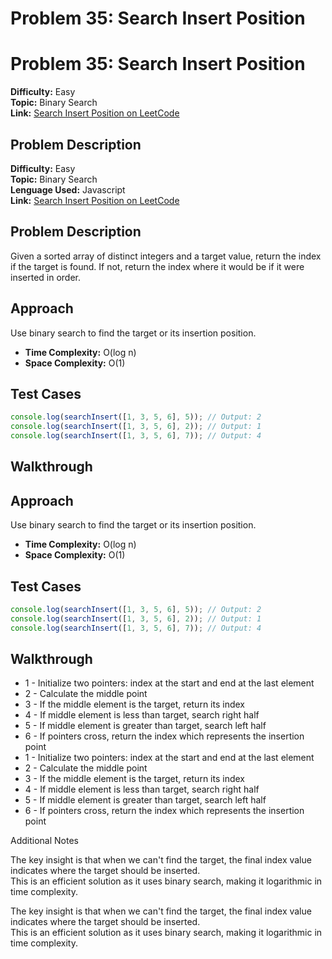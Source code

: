 # Problem 35: Search Insert Position
# Problem 35: Search Insert Position

**Difficulty:** Easy  
**Topic:** Binary Search  
**Link:** [Search Insert Position on LeetCode](https://leetcode.com/problems/search-insert-position/)

## Problem Description
**Difficulty:** Easy  
**Topic:** Binary Search  
**Lenguage Used:** Javascript  
**Link:** [Search Insert Position on LeetCode](https://leetcode.com/problems/search-insert-position/)

## Problem Description
Given a sorted array of distinct integers and a target value, return the index if the target is found. If not, return the index where it would be if it were inserted in order.

## Approach
Use binary search to find the target or its insertion position.

- **Time Complexity:** O(log n)  
- **Space Complexity:** O(1)  

## Test Cases
```javascript
console.log(searchInsert([1, 3, 5, 6], 5)); // Output: 2
console.log(searchInsert([1, 3, 5, 6], 2)); // Output: 1
console.log(searchInsert([1, 3, 5, 6], 7)); // Output: 4
```

## Walkthrough

## Approach
Use binary search to find the target or its insertion position.

- **Time Complexity:** O(log n)  
- **Space Complexity:** O(1)  

## Test Cases
```javascript
console.log(searchInsert([1, 3, 5, 6], 5)); // Output: 2
console.log(searchInsert([1, 3, 5, 6], 2)); // Output: 1
console.log(searchInsert([1, 3, 5, 6], 7)); // Output: 4
```

## Walkthrough

- 1 - Initialize two pointers: index at the start and end at the last element
- 2 - Calculate the middle point
- 3 - If the middle element is the target, return its index
- 4 - If middle element is less than target, search right half
- 5 - If middle element is greater than target, search left half
- 6 - If pointers cross, return the index which represents the insertion point
- 1 - Initialize two pointers: index at the start and end at the last element
- 2 - Calculate the middle point
- 3 - If the middle element is the target, return its index
- 4 - If middle element is less than target, search right half
- 5 - If middle element is greater than target, search left half
- 6 - If pointers cross, return the index which represents the insertion point

Additional Notes

The key insight is that when we can't find the target, the final index value indicates where the target should be inserted.  
This is an efficient solution as it uses binary search, making it logarithmic in time complexity.

The key insight is that when we can't find the target, the final index value indicates where the target should be inserted.  
This is an efficient solution as it uses binary search, making it logarithmic in time complexity.